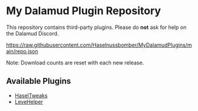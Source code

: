 # My Dalamud Plugin Repository

This repository contains third-party plugins. Please do **not** ask for help on the Dalamud Discord.

https://raw.githubusercontent.com/Haselnussbomber/MyDalamudPlugins/main/repo.json

Note: Download counts are reset with each new release.

## Available Plugins

- [HaselTweaks](https://github.com/Haselnussbomber/HaselTweaks)
- [LeveHelper](https://github.com/Haselnussbomber/LeveHelper)
